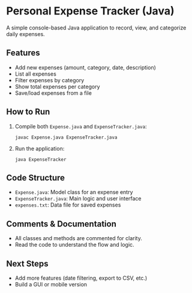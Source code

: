 # Personal Expense Tracker (Java)

A simple console-based Java application to record, view, and categorize daily expenses.

## Features
- Add new expenses (amount, category, date, description)
- List all expenses
- Filter expenses by category
- Show total expenses per category
- Save/load expenses from a file

## How to Run
1. Compile both `Expense.java` and `ExpenseTracker.java`:
   ```
   javac Expense.java ExpenseTracker.java
   ```
2. Run the application:
   ```
   java ExpenseTracker
   ```

## Code Structure
- `Expense.java`: Model class for an expense entry
- `ExpenseTracker.java`: Main logic and user interface
- `expenses.txt`: Data file for saved expenses

## Comments & Documentation
- All classes and methods are commented for clarity.
- Read the code to understand the flow and logic.

## Next Steps
- Add more features (date filtering, export to CSV, etc.)
- Build a GUI or mobile version
